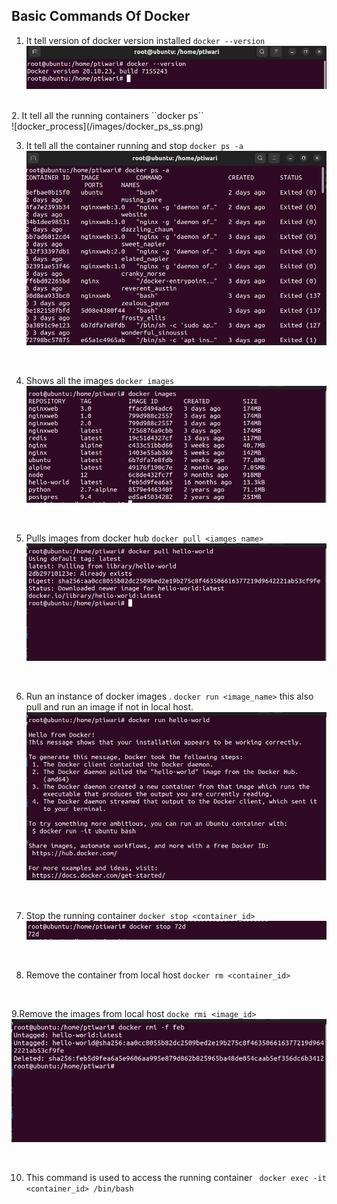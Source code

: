 ## Basic Commands Of Docker</br>

1. It tell version of docker version installed
``docker --version``</br>
![docker_version](/images/docker_version_ss.png)
</br>
2. It tell all the running containers 
``docker ps`` </br>
![docker_process](/images/docker_ps_ss.png)
</br>

3. It tell all the container running and stop ``docker ps -a``
![docker_allProcess](/images/docker_allProcess_ss.png)
</br>

4. Shows all the images ``docker images``
![docker_images](/images/docker_images.png)
</br>

5. Pulls images from docker hub ``docker pull <iamges_name>``
![docker_pull](/images/docker_pull_ss.png)
</br>

6. Run an instance of docker images . ``docker run <image_name>`` this also pull and run an image if not in local host.
![docker_run](/images/docker_run_ss.png)

</br>

7. Stop the running container ``docker stop <container_id>``</br>
![docker_stop](/images/docker_stop_ss.png)

</br>

8. Remove  the container from local host ``docker rm <container_id>``</br>
</br>


9.Remove the images from local host ``docke rmi <image_id>``</br>
![docker_rmi](/images/docker_rmi_ss.png)

</br>


10. This command is used to access the running container `` docker exec -it <container_id> /bin/bash``</br>



